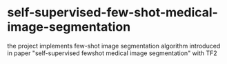 # self-supervised-few-shot-medical-image-segmentation
the project implements few-shot image segmentation algorithm introduced in paper "self-supervised fewshot medical image segmentation" with TF2
